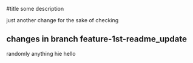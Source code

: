 #title
some description

just another change for the sake of checking

## changes in branch feature-1st-readme_update
randomly anything
hie
hello
